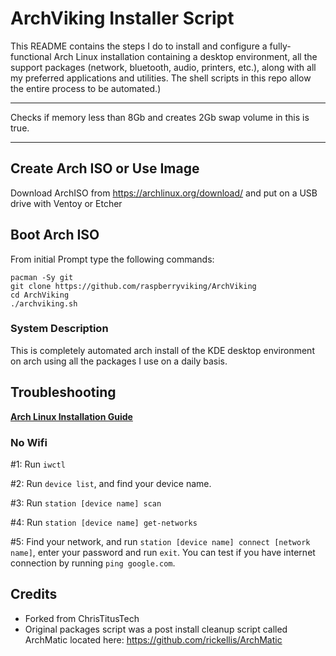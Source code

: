 # ArchViking Installer Script

This README contains the steps I do to install and configure a fully-functional Arch Linux installation containing a desktop environment, all the support packages (network, bluetooth, audio, printers, etc.), along with all my preferred applications and utilities. The shell scripts in this repo allow the entire process to be automated.)

---

Checks if memory less than 8Gb and creates 2Gb swap volume in this is true.

---
## Create Arch ISO or Use Image

Download ArchISO from <https://archlinux.org/download/> and put on a USB drive with Ventoy or Etcher

## Boot Arch ISO

From initial Prompt type the following commands:

```
pacman -Sy git
git clone https://github.com/raspberryviking/ArchViking
cd ArchViking
./archviking.sh
```

### System Description
This is completely automated arch install of the KDE desktop environment on arch using all the packages I use on a daily basis.

## Troubleshooting

__[Arch Linux Installation Guide](https://github.com/rickellis/Arch-Linux-Install-Guide)__

### No Wifi

#1: Run `iwctl`

#2: Run `device list`, and find your device name.

#3: Run `station [device name] scan`

#4: Run `station [device name] get-networks`

#5: Find your network, and run `station [device name] connect [network name]`, enter your password and run `exit`. You can test if you have internet connection by running `ping google.com`.

## Credits

- Forked from ChrisTitusTech
- Original packages script was a post install cleanup script called ArchMatic located here: https://github.com/rickellis/ArchMatic
